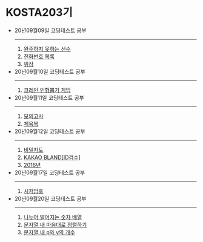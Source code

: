 <H1>KOSTA203기</H1>

<ul>
  <li>20년09월09일 코딩테스트 공부
  <hr>
  	<ol type="1">
  		<li><a href="https://github.com/JinYongHyeon/kosta/blob/master/%EC%BD%94%EB%94%A9%ED%85%8C%EC%8A%A4%ED%8A%B8/source/ArraySolution.java">완주하지 못하는 선수</a> </li>
  		<li><a href="https://github.com/JinYongHyeon/kosta/blob/master/%EC%BD%94%EB%94%A9%ED%85%8C%EC%8A%A4%ED%8A%B8/source/TelPhone.java">전화번호 목록</a></li>
  		<li><a href="https://github.com/JinYongHyeon/kosta/blob/master/%EC%BD%94%EB%94%A9%ED%85%8C%EC%8A%A4%ED%8A%B8/source/Spay.java">위장</a></li>
  	</ol>
  </li>
  <li>20년09월10일 코딩테스트 공부
  <hr>
  	<ol>
  		<li><a href="https://github.com/JinYongHyeon/kosta/blob/master/%EC%BD%94%EB%94%A9%ED%85%8C%EC%8A%A4%ED%8A%B8/source/KakaoCrane.java">크레인 인형뽑기 게임</a></li>
  	</ol>
  </li>
  <li>20년09월11일 코딩테스트 공부
  <hr>
  <ol>
  	<li><a href="https://github.com/JinYongHyeon/kosta/blob/master/%EC%BD%94%EB%94%A9%ED%85%8C%EC%8A%A4%ED%8A%B8/source/Exam.java">모의고사</a></li>
  		<li><a href="https://github.com/JinYongHyeon/kosta/blob/master/%EC%BD%94%EB%94%A9%ED%85%8C%EC%8A%A4%ED%8A%B8/source/WorkoutClothes.java">체육복</a></li>
  </ol>
  </li>
  <li>20년09월12일 코딩테스트 공부
  	<hr>
  	<ol>
  		<li><a href="https://github.com/JinYongHyeon/kosta/blob/master/%EC%BD%94%EB%94%A9%ED%85%8C%EC%8A%A4%ED%8A%B8/source/KakaoSecretMap.java"[1차]>비밀지도</a></li>
  		<li><a href="https://github.com/JinYongHyeon/kosta/blob/master/%EC%BD%94%EB%94%A9%ED%85%8C%EC%8A%A4%ED%8A%B8/source/KakaoBlandSingup.java">KAKAO BLAND[ID검수]</a></li>
  		<li><a href="https://github.com/JinYongHyeon/kosta/blob/master/%EC%BD%94%EB%94%A9%ED%85%8C%EC%8A%A4%ED%8A%B8/source/Day.java">2016년</a></li>
  	</ol>
    <li>20년09월17일 코딩테스트 공부<hr>
       <ol>
        <li><a href="https://github.com/JinYongHyeon/kosta/blob/master/%EC%BD%94%EB%94%A9%ED%85%8C%EC%8A%A4%ED%8A%B8/source/CaesarPassword.java">시저암호</a></li>
       </ol>
    </li>
  </li>
  <li>20년09월20일 코딩테스트 공부<hr>
  	<ol>
  		<li><a href="https://github.com/JinYongHyeon/kosta/blob/master/%EC%BD%94%EB%94%A9%ED%85%8C%EC%8A%A4%ED%8A%B8/source/NumberArray">나누어 떨어지는 숫자 배열</a></li>
  		<li><a href="https://github.com/JinYongHyeon/kosta/blob/master/%EC%BD%94%EB%94%A9%ED%85%8C%EC%8A%A4%ED%8A%B8/source/TextOrder">문자열 내 마음대로 정렬하기</a></li>
  		<li><a href="https://github.com/JinYongHyeon/kosta/blob/master/%EC%BD%94%EB%94%A9%ED%85%8C%EC%8A%A4%ED%8A%B8/source/TextComparison">문자열 내 p와 y의 개수</a></li>
  	</ol>  	
  </li>
</ul>
